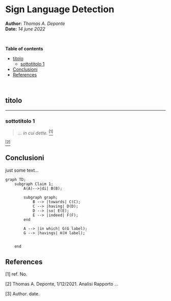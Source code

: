 Sign Language Detection <!-- omit in toc -->
===
**Author:** *Thomas A. Deponte*  
**Date:** *14 june 2022*

&ensp;   

**Table of contents**  
- [titolo](#titolo)
  - [sottotitolo 1](#sottotitolo-1)
- [Conclusioni](#conclusioni)
- [References](#references)

&ensp;  


## titolo
***
### sottotitolo 1



  > *... in cui dette.* [<sup>[1]</sup>](#1) 
 
   [<sup>[2]</sup>](#2)

## Conclusioni
just some text...  

```mermaid
graph TD;
    subgraph Claim 1;
        A(A)-->|di| B(B);

        subgraph graph;
            B --> |towards| C(C);
            C --> |having| D(D);
            D --> |so| E(E);
            E --> |indeed| F(F);
        end

        A --> |in which| G(G label);
        G --> |havings| H(H label);


    end
```

## References
<a id="1">[1]</a> 
ref. 
No.

<a id="2">[2]</a> 
Thomas A. Deponte, 1/12/2021. 
Analisi Rapporto ... 

<a id="3">[3]</a> 
Author. 
date.